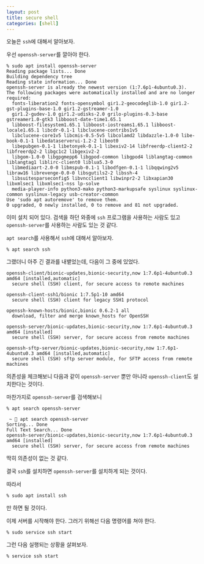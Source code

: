 ```yaml
---
layout: post
title: secure shell
categories: [shell]
---
```


오늘은 `ssh`에 대해서 알아보자.

우선 `openssh-server`를 깔아야 한다.

```
% sudo apt install openssh-server
Reading package lists... Done
Building dependency tree
Reading state information... Done
openssh-server is already the newest version (1:7.6p1-4ubuntu0.3).
The following packages were automatically installed and are no longer required:
  fonts-liberation2 fonts-opensymbol gir1.2-geocodeglib-1.0 gir1.2-gst-plugins-base-1.0 gir1.2-gstreamer-1.0
  gir1.2-gudev-1.0 gir1.2-udisks-2.0 grilo-plugins-0.3-base gstreamer1.0-gtk3 libboost-date-time1.65.1
  libboost-filesystem1.65.1 libboost-iostreams1.65.1 libboost-locale1.65.1 libcdr-0.1-1 libclucene-contribs1v5
  libclucene-core1v5 libcmis-0.5-5v5 libcolamd2 libdazzle-1.0-0 libe-book-0.1-1 libedataserverui-1.2-2 libeot0
  libepubgen-0.1-1 libetonyek-0.1-1 libexiv2-14 libfreerdp-client2-2 libfreerdp2-2 libgc1c2 libgexiv2-2
  libgom-1.0-0 libgpgmepp6 libgpod-common libgpod4 liblangtag-common liblangtag1 liblirc-client0 liblua5.3-0
  libmediaart-2.0-0 libmspub-0.1-1 libodfgen-0.1-1 libqqwing2v5 libraw16 librevenge-0.0-0 libsgutils2-2 libssh-4
  libsuitesparseconfig5 libvncclient1 libwinpr2-2 libxapian30 libxmlsec1 libxmlsec1-nss lp-solve
  media-player-info python3-mako python3-markupsafe syslinux syslinux-common syslinux-legacy usb-creator-common
Use 'sudo apt autoremove' to remove them.
0 upgraded, 0 newly installed, 0 to remove and 81 not upgraded.
```

이미 설치 되어 있다. 검색을 하던 와중에 `ssh` 프로그램을 사용하는 사람도 있고 `openssh-server`를 사용하는 사람도 있는 것 같다.

`apt search`를 사용해서 `ssh`에 대해서 알아보자.

```
% apt search ssh
```

그랬더니 아주 긴 결과를 내뱉었는데, 다음이 그 중에 있었다.

```
openssh-client/bionic-updates,bionic-security,now 1:7.6p1-4ubuntu0.3 amd64 [installed,automatic]
  secure shell (SSH) client, for secure access to remote machines

openssh-client-ssh1/bionic 1:7.5p1-10 amd64
  secure shell (SSH) client for legacy SSH1 protocol

openssh-known-hosts/bionic,bionic 0.6.2-1 all
  download, filter and merge known_hosts for OpenSSH

openssh-server/bionic-updates,bionic-security,now 1:7.6p1-4ubuntu0.3 amd64 [installed]
  secure shell (SSH) server, for secure access from remote machines

openssh-sftp-server/bionic-updates,bionic-security,now 1:7.6p1-4ubuntu0.3 amd64 [installed,automatic]
  secure shell (SSH) sftp server module, for SFTP access from remote machines
```

의존성을 체크해보니 다음과 같이 `openssh-server` 뿐만 아니라 `openssh-client`도 설치한다는 것이다.

마찬가지로 `openssh-server`를 검색해보니

```
% apt search openssh-server
```

```
 ~  apt search openssh-server
Sorting... Done
Full Text Search... Done
openssh-server/bionic-updates,bionic-security,now 1:7.6p1-4ubuntu0.3 amd64 [installed]
  secure shell (SSH) server, for secure access from remote machines
```

딱히 의존성이 없는 것 같다.


결국 `ssh`를 설치하면 `openssh-server`를 설치하게 되는 것이다.

따라서

```
% sudo apt install ssh
```

만 하면 될 것이다.

이제 서버를 시작해야 한다. 그러기 위해선 다음 명령어를 쳐야 한다.

```
% sudo service ssh start
```

그런 다음 실행되는 상황을 살펴보자.

```
% service ssh start
```

